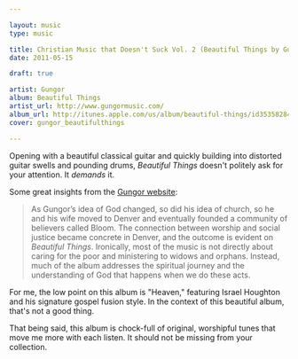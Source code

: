 ```yaml
---

layout: music
type: music

title: Christian Music that Doesn't Suck Vol. 2 (Beautiful Things by Gungor)
date: 2011-05-15

draft: true

artist: Gungor
album: Beautiful Things
artist_url: http://www.gungormusic.com/
album_url: http://itunes.apple.com/us/album/beautiful-things/id353582848
cover: gungor_beautifulthings

---
```


Opening with a beautiful classical guitar and quickly building into
distorted guitar swells and pounding drums, _Beautiful Things_ doesn't
politely ask for your attention. It _demands_ it.

Some great insights from the [Gungor website][gungor_bio]:

> As Gungor’s idea of God changed, so did his idea of church, so
> he and his wife moved to Denver and eventually founded a community
> of believers called Bloom. The connection between worship and
> social justice became concrete in Denver, and the outcome is
> evident on _Beautiful Things_. Ironically, most of the music is not
> directly about caring for the poor and ministering to widows and
> orphans. Instead, much of the album addresses the spiritual journey
> and the understanding of God that happens when we do these acts.

For me, the low point on this album is "Heaven," featuring Israel
Houghton and his signature gospel fusion style. In the context of this
beautiful album, that's not a good thing.

That being said, this album is chock-full of original, worshipful tunes
that move me more with each listen. It should not be missing from your
collection.

[gungor_bio]: http://gungormusic.com/pages/whoweare.html
